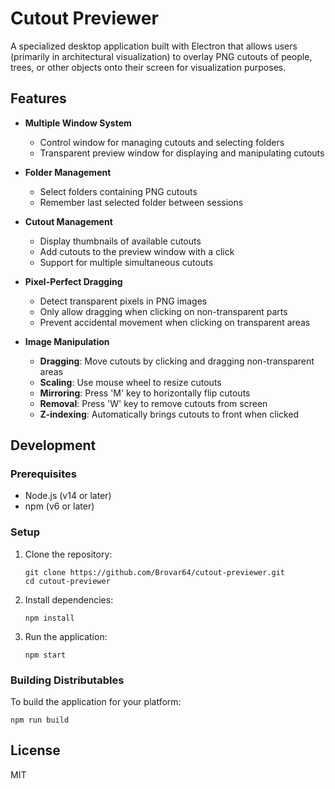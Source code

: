 # Cutout Previewer

A specialized desktop application built with Electron that allows users (primarily in architectural visualization) to overlay PNG cutouts of people, trees, or other objects onto their screen for visualization purposes.

## Features

- **Multiple Window System**
  - Control window for managing cutouts and selecting folders
  - Transparent preview window for displaying and manipulating cutouts

- **Folder Management**
  - Select folders containing PNG cutouts
  - Remember last selected folder between sessions

- **Cutout Management**
  - Display thumbnails of available cutouts
  - Add cutouts to the preview window with a click
  - Support for multiple simultaneous cutouts

- **Pixel-Perfect Dragging**
  - Detect transparent pixels in PNG images
  - Only allow dragging when clicking on non-transparent parts
  - Prevent accidental movement when clicking on transparent areas

- **Image Manipulation**
  - **Dragging**: Move cutouts by clicking and dragging non-transparent areas
  - **Scaling**: Use mouse wheel to resize cutouts
  - **Mirroring**: Press 'M' key to horizontally flip cutouts
  - **Removal**: Press 'W' key to remove cutouts from screen
  - **Z-indexing**: Automatically brings cutouts to front when clicked

## Development

### Prerequisites

- Node.js (v14 or later)
- npm (v6 or later)

### Setup

1. Clone the repository:
   ```
   git clone https://github.com/Brovar64/cutout-previewer.git
   cd cutout-previewer
   ```

2. Install dependencies:
   ```
   npm install
   ```

3. Run the application:
   ```
   npm start
   ```

### Building Distributables

To build the application for your platform:

```
npm run build
```

## License

MIT